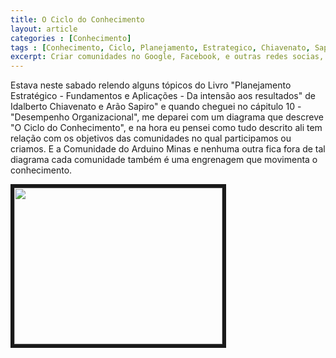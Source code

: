 ```yaml
---
title: O Ciclo do Conhecimento
layout: article
categories : [Conhecimento]
tags : [Conhecimento, Ciclo, Planejamento, Estrategico, Chiavenato, Sapiro]
excerpt: Criar comunidades no Google, Facebook, e outras redes socias, criar grupos e foruns de discussão em listas de e-mail é muito fácil, porém desenvolver um ciclo para girar o conhecimento é um desafio.
---
```

Estava neste sabado relendo alguns tópicos do Livro 
"Planejamento Estratégico - Fundamentos e Aplicações - Da intensão aos resultados" de Idalberto Chiavenato e Arão 
Sapiro" e quando cheguei no cápitulo 10 - "Desempenho Organizacional", me deparei com um diagrama que descreve
"O Ciclo do Conhecimento", e na hora eu pensei como tudo descrito ali tem relação com os objetivos das comunidades
no qual participamos ou criamos. E a Comunidade do Arduino Minas e nenhuma outra fica fora de tal diagrama cada 
comunidade também é uma engrenagem que movimenta o conhecimento.

<div class="imageBox" id="left">
<a rel="lightbox" title="Bordado com LilyPad" href="/images/processos/O-Ciclo-do-Conhecimento.jpg">
<img src="/images/processos/O-Ciclo-do-Conhecimento-thumb.jpg" width="333" height="250"  border="6" />
</a>
</div>

